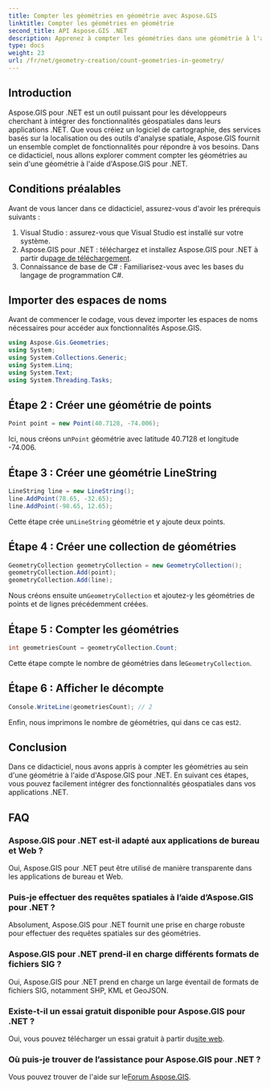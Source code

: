 ```yaml
---
title: Compter les géométries en géométrie avec Aspose.GIS
linktitle: Compter les géométries en géométrie
second_title: API Aspose.GIS .NET
description: Apprenez à compter les géométries dans une géométrie à l'aide d'Aspose.GIS pour .NET. Tutoriel étape par étape avec des exemples de code pour les développeurs.
type: docs
weight: 23
url: /fr/net/geometry-creation/count-geometries-in-geometry/
---
```

## Introduction
Aspose.GIS pour .NET est un outil puissant pour les développeurs cherchant à intégrer des fonctionnalités géospatiales dans leurs applications .NET. Que vous créiez un logiciel de cartographie, des services basés sur la localisation ou des outils d'analyse spatiale, Aspose.GIS fournit un ensemble complet de fonctionnalités pour répondre à vos besoins. Dans ce didacticiel, nous allons explorer comment compter les géométries au sein d'une géométrie à l'aide d'Aspose.GIS pour .NET.
## Conditions préalables
Avant de vous lancer dans ce didacticiel, assurez-vous d'avoir les prérequis suivants :
1. Visual Studio : assurez-vous que Visual Studio est installé sur votre système.
2. Aspose.GIS pour .NET : téléchargez et installez Aspose.GIS pour .NET à partir du[page de téléchargement](https://releases.aspose.com/gis/net/).
3. Connaissance de base de C# : Familiarisez-vous avec les bases du langage de programmation C#.

## Importer des espaces de noms
Avant de commencer le codage, vous devez importer les espaces de noms nécessaires pour accéder aux fonctionnalités Aspose.GIS.

```csharp
using Aspose.Gis.Geometries;
using System;
using System.Collections.Generic;
using System.Linq;
using System.Text;
using System.Threading.Tasks;
```

## Étape 2 : Créer une géométrie de points
```csharp
Point point = new Point(40.7128, -74.006);
```
 Ici, nous créons un`Point` géométrie avec latitude 40.7128 et longitude -74.006.
## Étape 3 : Créer une géométrie LineString
```csharp
LineString line = new LineString();
line.AddPoint(78.65, -32.65);
line.AddPoint(-98.65, 12.65);
```
 Cette étape crée un`LineString` géométrie et y ajoute deux points.
## Étape 4 : Créer une collection de géométries
```csharp
GeometryCollection geometryCollection = new GeometryCollection();
geometryCollection.Add(point);
geometryCollection.Add(line);
```
 Nous créons ensuite un`GeometryCollection` et ajoutez-y les géométries de points et de lignes précédemment créées.
## Étape 5 : Compter les géométries
```csharp
int geometriesCount = geometryCollection.Count;
```
 Cette étape compte le nombre de géométries dans le`GeometryCollection`.
## Étape 6 : Afficher le décompte
```csharp
Console.WriteLine(geometriesCount); // 2
```
 Enfin, nous imprimons le nombre de géométries, qui dans ce cas est`2`.

## Conclusion
Dans ce didacticiel, nous avons appris à compter les géométries au sein d'une géométrie à l'aide d'Aspose.GIS pour .NET. En suivant ces étapes, vous pouvez facilement intégrer des fonctionnalités géospatiales dans vos applications .NET.
## FAQ
### Aspose.GIS pour .NET est-il adapté aux applications de bureau et Web ?
Oui, Aspose.GIS pour .NET peut être utilisé de manière transparente dans les applications de bureau et Web.
### Puis-je effectuer des requêtes spatiales à l’aide d’Aspose.GIS pour .NET ?
Absolument, Aspose.GIS pour .NET fournit une prise en charge robuste pour effectuer des requêtes spatiales sur des géométries.
### Aspose.GIS pour .NET prend-il en charge différents formats de fichiers SIG ?
Oui, Aspose.GIS pour .NET prend en charge un large éventail de formats de fichiers SIG, notamment SHP, KML et GeoJSON.
### Existe-t-il un essai gratuit disponible pour Aspose.GIS pour .NET ?
 Oui, vous pouvez télécharger un essai gratuit à partir du[site web](https://releases.aspose.com/).
### Où puis-je trouver de l’assistance pour Aspose.GIS pour .NET ?
 Vous pouvez trouver de l'aide sur le[Forum Aspose.GIS](https://forum.aspose.com/c/gis/33).